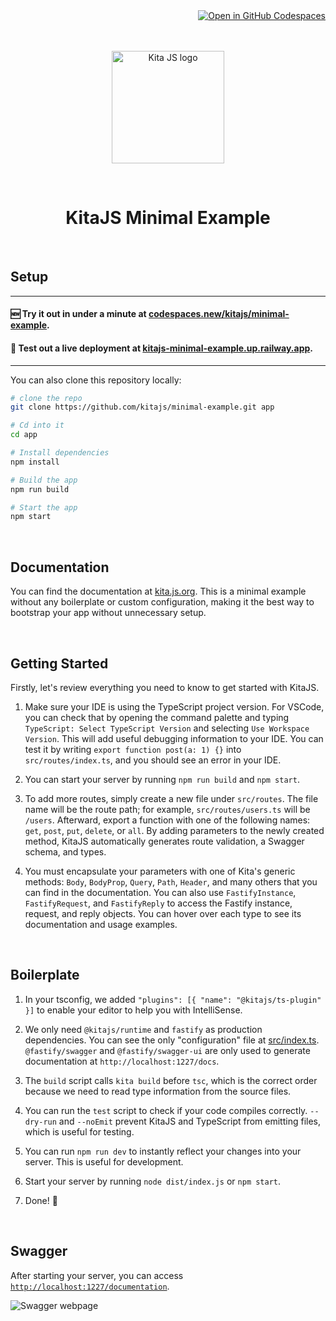 <div align=right>
  <a href='https://codespaces.new/kitajs/minimal-example?quickstart=1'>
    <img src='https://github.com/codespaces/badge.svg' alt='Open in GitHub Codespaces' style='max-width: 100%;'>
  </a>
</div>

<br />
<br />

<p align="center">
  <a href="https://kita.js.org" target="_blank" rel="noopener noreferrer">
    <img src="https://kita.js.org/logo.png" width="180" alt="Kita JS logo" />
  </a>
</p>

<br />

<h1 align="center">KitaJS Minimal Example</h1>

<br />

## Setup

<hr />

#### 🆕 Try it out in under a minute at [codespaces.new/kitajs/minimal-example](https://codespaces.new/kitajs/minimal-example).

#### 🔴 Test out a live deployment at [kitajs-minimal-example.up.railway.app](https://kitajs-minimal-example.up.railway.app/reference).

<hr />

You can also clone this repository locally:

```sh
# clone the repo
git clone https://github.com/kitajs/minimal-example.git app

# Cd into it
cd app

# Install dependencies
npm install

# Build the app
npm run build

# Start the app
npm start
```

<br />

## Documentation

You can find the documentation at [kita.js.org](https://kita.js.org). This is a minimal example without any boilerplate or custom configuration, making it the best way to bootstrap your app without unnecessary setup.

<br />

## Getting Started

Firstly, let's review everything you need to know to get started with KitaJS.

1. Make sure your IDE is using the TypeScript project version. For VSCode, you can check that by opening the command palette and typing `TypeScript: Select TypeScript Version` and selecting `Use Workspace Version`. This will add useful debugging information to your IDE. You can test it by writing `export function post(a: 1) {}` into `src/routes/index.ts`, and you should see an error in your IDE.

2. You can start your server by running `npm run build` and `npm start`.

3. To add more routes, simply create a new file under `src/routes`. The file name will be the route path; for example, `src/routes/users.ts` will be `/users`. Afterward, export a function with one of the following names: `get`, `post`, `put`, `delete`, or `all`. By adding parameters to the newly created method, KitaJS automatically generates route validation, a Swagger schema, and types.

4. You must encapsulate your parameters with one of Kita's generic methods: `Body`, `BodyProp`, `Query`, `Path`, `Header`, and many others that you can find in the documentation. You can also use `FastifyInstance`, `FastifyRequest`, and `FastifyReply` to access the Fastify instance, request, and reply objects. You can hover over each type to see its documentation and usage examples.

<br />

## Boilerplate

1. In your tsconfig, we added `"plugins": [{ "name": "@kitajs/ts-plugin" }]` to enable your editor to help you with IntelliSense.

2. We only need `@kitajs/runtime` and `fastify` as production dependencies. You can see the only "configuration" file at [src/index.ts](src/index.ts). `@fastify/swagger` and `@fastify/swagger-ui` are only used to generate documentation at `http://localhost:1227/docs`.

3. The `build` script calls `kita build` before `tsc`, which is the correct order because we need to read type information from the source files.

4. You can run the `test` script to check if your code compiles correctly. `--dry-run` and `--noEmit` prevent KitaJS and TypeScript from emitting files, which is useful for testing.

5. You can run `npm run dev` to instantly reflect your changes into your server. This is useful for development.

6. Start your server by running `node dist/index.js` or `npm start`.

7. Done! 🎉

<br />

## Swagger

After starting your server, you can access [`http://localhost:1227/documentation`](http://localhost:1227/documentation).

![Swagger webpage](https://github.com/kitajs/minimal-example/assets/47537704/534a7d42-a901-40e0-a0c5-a78bf197b9f9)

<br />
